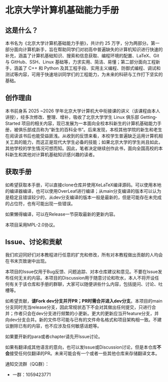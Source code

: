 # 北京大学计算机基础能力手册

## 这是什么？

本书名为《北京大学计算机基础能力手册》，共计约 25 万字，分为两部分。第一部分面向计算机新手，旨在帮助同学们对初高中普遍缺失的计算机知识进行快速的补充，涵盖了计算机基础知识、搜索和信息获取、编程环境的配置、LaTeX、Git 与 GitHub、SSH、Linux 基础等，力求实用、简洁、易懂；第二部分面向工程新手，涵盖了 C++ 和 Python 及其工程手段、实用主义编程、防御式编程、调试和测试等内容，可用于快速培训同学们的工程能力，为未来的科研与工作打下坚实的基础。

## 创作理由

本书前身系 2025 ~2026 学年北京大学计算机大中衔接课的讲义（该课程由本人讲授），经多次修改、整理、增补，吸收了北京大学学生 Linux 俱乐部 Getting‐Started 项目的相关内容，现已发展为一本面向全校本科新生的计算机基础能力手册，被俱乐部成员称为“新生的百科全书”。后来发现，本校其他学院的新生和老生在阅读该书后也能受益匪浅。从收到的反馈来看，本校学生普遍缺乏运用计算机相关工具的能力，而这正是现代大学生必备的技能；如果北京大学的学生尚且如此，其他学校的学生情况可想而知。因此，笔者决定继续创作此书，面向全国高校的本科新生和其他对计算机基础知识感兴趣的读者。

## 获取手册

如希望获取本手册，可以直接clone仓库并使用XeLaTeX编译源码。可以使用本地的编译器编译，也可以使用OverLeaf进行编译；从main分支编译的版本可以认为是稳定且错误较少的，从dev分支编译的版本一般是最新的，但是可能存在未完成的占位符，也有可能出现一些错误。

如果懒得编译，可以在Release一节获取最新的更新内容。

本项目采用MPL-2.0协议。

## Issue、讨论和贡献

我们欢迎同好们对本教程进行任意的扩充和修改，所有对本教程做出贡献的人均会在书末页致谢中出现。

本项目的Issue仅用于Bug反馈、问题追踪、对本仓库建议和意见。不要在Issue发布任何无关的内容。本项目的Discussion用于随意讨论和吹水，本人不将开设任何有关于该仓库和手册的群聊，大家可以随便讲些什么内容，包括提问、讨论、吐槽等。

如希望贡献，**请Fork dev分支并开PR；PR时需合并进入dev分支**。本项目的main分支同时充当release分支，因此常规状态下不会对其做出任何提交，只进行合并；作者只会在dev分支进行频繁的小更新。更大的更新应当开feature分支，并向dev分支合并。新的文件尽可能与已有的文件命名格式和项目架构相一致。不建议删除已有的内容，也不应涉及任何敏感话题等。

如果要开新的para或者chapter请先开Issue讨论。

如果有翻译成其他语言的意向，也可以发Issue或Discussion讨论，但是本仓库**不会**接受任何仅翻译的PR。未来可能会有一个或者一些其他仓库来存储翻译文本。

通知交流群（QQ群）：

- 一群：1059423771
